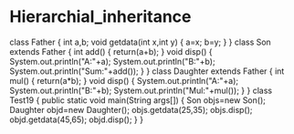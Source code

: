# Hierarchial_inheritance
class Father
{
 int a,b;
 void getdata(int x,int y)
{
 a=x;
 b=y;
}
}
class Son extends Father
{
 int add()
{
  return(a+b);
}
void disp()
{
 System.out.println("A:"+a);
System.out.println("B:"+b);
System.out.println("Sum:"+add());
}
}
class Daughter extends Father
{
int mul()
{
 return(a*b);
}
void disp()
{
 System.out.println("A:"+a);
System.out.println("B:"+b);
System.out.println("Mul:"+mul());
}
}
class Test19
{
public static void main(String args[])
{
 Son objs=new Son();
 Daughter objd=new Daughter();
 objs.getdata(25,35);
 objs.disp();
  objd.getdata(45,65);
 objd.disp();
}
}

